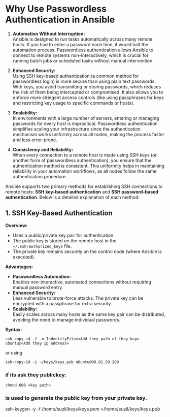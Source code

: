 # Why Use Passwordless Authentication in Ansible

1. **Automation Without Interruption:**  
   Ansible is designed to run tasks automatically across many remote hosts. If you had to enter a password each time, it would halt the automation process. Passwordless authentication allows Ansible to connect to remote systems non-interactively, which is crucial for running batch jobs or scheduled tasks without manual intervention.

2. **Enhanced Security:**  
   Using SSH key-based authentication (a common method for passwordless login) is more secure than using plain text passwords. With keys, you avoid transmitting or storing passwords, which reduces the risk of them being intercepted or compromised. It also allows you to enforce more stringent access controls (like using passphrases for keys and restricting key usage to specific commands or hosts).

3. **Scalability:**  
   In environments with a large number of servers, entering or managing passwords for every host is impractical. Passwordless authentication simplifies scaling your infrastructure since the authentication mechanism works uniformly across all nodes, making the process faster and less error-prone.

4. **Consistency and Reliability:**  
   When every connection to a remote host is made using SSH keys (or another form of passwordless authentication), you ensure that the authentication method is consistent. This uniformity helps in maintaining reliability in your automation workflows, as all nodes follow the same authentication procedure.


Ansible supports two primary methods for establishing SSH connections to remote hosts: **SSH key-based authentication** and **SSH password-based authentication**. Below is a detailed explanation of each method:

## 1. SSH Key-Based Authentication

**Overview:**  
- Uses a public/private key pair for authentication.
- The public key is stored on the remote host in the `~/.ssh/authorized_keys` file.
- The private key remains securely on the control node (where Ansible is executed).

**Advantages:**  
- **Passwordless Automation:**  
  Enables non-interactive, automated connections without requiring manual password entry.
- **Enhanced Security:**  
  Less vulnerable to brute-force attacks. The private key can be encrypted with a passphrase for extra security.
- **Scalability:**  
  Easily scales across many hosts as the same key pair can be distributed, avoiding the need to manage individual passwords.

**Syntax:**

``` 
ssh-copy-id -f -o IndentityFile=<Add they path of they key> ubuntu@<Add they ip address>
```

 or using 

 ```
 ssh-copy-id -i ~/keys/keys.pub ubuntu@98.81.59.209
```

### if its ask they publickey:

```
chmod 600 <key path> 
```

### is used to generate the public key from your private key.

ssh-keygen -y -f /home/suzil/keys/keys.pem  >/home/suzil/keys/keys.pub 

 
